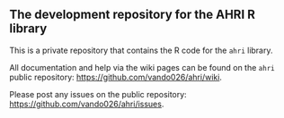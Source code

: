 ## The development repository for the AHRI R library

This is a private repository that contains the R code for the `ahri`
library.

All documentation and help via the wiki pages can be found on the `ahri`
public repository: <https://github.com/vando026/ahri/wiki>.

Please post any issues on the public repository:
<https://github.com/vando026/ahri/issues>.
